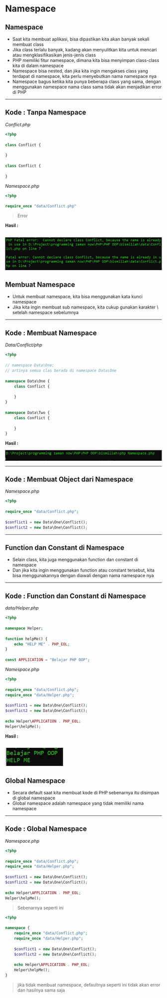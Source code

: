 # Namespace

## Namespace
- Saat kita membuat aplikasi, bisa dipastikan kita akan banyak sekali membuat class
- Jika class terlalu banyak, kadang akan menyulitkan kita untuk mencari atau mengklasifikasikan jenis-jenis class
- PHP memiliki fitur namespace, dimana kita bisa menyimpan class-class kita di dalam namespace
- Namespace bisa nested, dan jika kita ingin mengakses class yang terdapat di namespace, kita perlu menyebutkan nama namespace nya
- Namespace bagus ketika kita punya beberapa class yang sama, dengan menggunakan namespace nama class sama tidak akan menjadikan error di PHP

---

## Kode : Tanpa Namespace

*Conflict.php*

```php
<?php

class Conflict {

}

class Conflict {
    
}
```

*Namespace.php*
```php
<?php

require_once "data/Conflict.php"
```

> Error

**Hasil :**

![1](../assets/img/12/1.webp)
---

## Membuat Namespace

- Untuk membuat namespace, kita bisa menggunakan kata kunci namespace
- Jika kita ingin membuat sub namespace, kita cukup gunakan karakter \ setelah namespace sebelumnya

---

## Kode : Membuat Namespace

*Data/Conflict/php*
```php
<?php

// namespace Data\One;
// artinya semua clas berada di namespace Data\One

namespace Data\One {
    class Conflict {
        
    }
}

namespace Data\Two {
    class Conflict {
        
    }
}
```

**Hasil :**

![2](../assets/img/12/2.webp)

---

## Kode : Membuat Object dari Namespace

*Namespace.php*
```php
<?php

require_once "data/Conflict.php";

$conflict1 = new Data\One\Conflict();
$conflict2 = new Data\One\Conflict();
```

---

## Function dan Constant di Namespace

- Selain class, kita juga menggunakan function dan constant di namespace
- Dan jika kita ingin menggunakan function atau constant tersebut, kita bisa menggunakannya dengan diawali dengan nama namespace nya

---

## Kode : Function dan Constant di Namespace

*data/Helper.php*
```php
<?php

namespace Helper;

function helpMe() {
    echo "HELP ME" . PHP_EOL;
}

const APPLICATION = "Belajar PHP OOP";
```

*Namespace.php*
```php
<?php

require_once "data/Conflict.php";
require_once "data/Helper.php";

$conflict1 = new Data\One\Conflict();
$conflict2 = new Data\One\Conflict();

echo Helper\APPLICATION . PHP_EOL;
Helper\helpMe();
```

**Hasil :**

![3](../assets/img/12/3.webp)
---

## Global Namespace

- Secara default saat kita membuat kode di PHP sebenarnya itu disimpan di global namespace
- Global namespace adalah namespace yang tidak memiliki nama namespace

---

## Kode : Global Namespace

*Namespace.php*
```php
<?php

require_once "data/Conflict.php";
require_once "data/Helper.php";

$conflict1 = new Data\One\Conflict();
$conflict2 = new Data\One\Conflict();

echo Helper\APPLICATION . PHP_EOL;
Helper\helpMe();
```

> Sebenarnya seperti ini

```php
<?php

namespace {
    require_once "data/Conflict.php";
    require_once "data/Helper.php";

    $conflict1 = new Data\One\Conflict();
    $conflict2 = new Data\One\Conflict();

    echo Helper\APPLICATION . PHP_EOL;
    Helper\helpMe();
}
```

> jika tidak membuat namespace, defaultnya seperti ini
> tidak akan error dan hasilnya sama saja